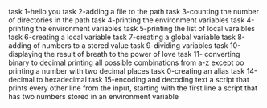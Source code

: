 task 1-hello you
task 2-adding a file to the path
task 3-counting the number of directories in the path
task 4-printing the environment variables
task 4-printing the environment variables
task 5-printing the list of local varaibles
task 6-creating a local variable
task 7-creating a global variable
task 8-adding of numbers to a stored value
task 9-dividing variables
task 10-displaying the result of breath to the power of love
task 11- converting binary to decimal
printing all possible combinations from a-z except oo
printing a number with two decimal places
task 0-creating an alias
task 14-decimal to hexadecimal
task 15-encoding and decoding text
a script that prints every other line from the input, starting with the first line
a script that has two numbers stored in an environment variable
